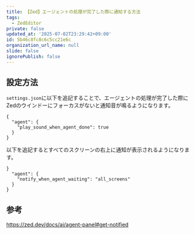 ```yaml
---
title: 【Zed】エージェントの処理が完了した際に通知する方法
tags:
  - ZedEditor
private: false
updated_at: '2025-07-02T23:29:42+09:00'
id: 5b46c8fc8c6c5cc21e6c
organization_url_name: null
slide: false
ignorePublish: false
---
```

## 設定方法

`settings.json`に以下を追記することで、エージェントの処理が完了した際にZedのウインドーにフォーカスがないと通知音が鳴るようになります。

```jsonc
{
  "agent": {
    "play_sound_when_agent_done": true
  }
}

```

以下を追記するとすべてのスクリーンの右上に通知が表示されるようになります。

```jsonc
}
  "agent": {
    "notify_when_agent_waiting": "all_screens"
  }
}
```

## 参考

https://zed.dev/docs/ai/agent-panel#get-notified
